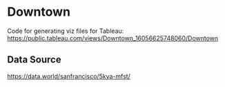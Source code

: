 # Downtown
Code for generating viz files for Tableau:
https://public.tableau.com/views/Downtown_16056625748060/Downtown

## Data Source
https://data.world/sanfrancisco/5kya-mfst/
